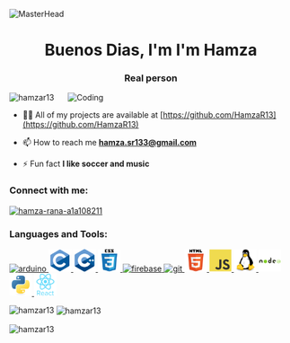 ![MasterHead](https://i.pinimg.com/originals/48/e3/7e/48e37ec90cce0990f8d213e54244439f.gif)

<h1 align="center">Buenos Dias, I'm I'm Hamza</h1>
<h3 align="center">Real person</h3>
<img align="right" alt="Coding" width="400" src="https://gifdb.com/images/high/blue-eyes-blinking-c6dsaui90crc5ydf.gif">


<p align="left"> <img src="https://komarev.com/ghpvc/?username=hamzar13&label=Profile%20views&color=0e75b6&style=flat" alt="hamzar13" /> </p>

- 👨‍💻 All of my projects are available at [https://github.com/HamzaR13](https://github.com/HamzaR13)

- 📫 How to reach me **hamza.sr133@gmail.com**

- ⚡ Fun fact **I like soccer and music**

<h3 align="left">Connect with me:</h3>
<p align="left">
<a href="https://linkedin.com/in/hamza-rana-a1a108211" target="blank"><img align="center" src="https://raw.githubusercontent.com/rahuldkjain/github-profile-readme-generator/master/src/images/icons/Social/linked-in-alt.svg" alt="hamza-rana-a1a108211" height="30" width="40" /></a>
</p>

<h3 align="left">Languages and Tools:</h3>
<p align="left"> <a href="https://www.arduino.cc/" target="_blank" rel="noreferrer"> <img src="https://cdn.worldvectorlogo.com/logos/arduino-1.svg" alt="arduino" width="40" height="40"/> </a> <a href="https://www.cprogramming.com/" target="_blank" rel="noreferrer"> <img src="https://raw.githubusercontent.com/devicons/devicon/master/icons/c/c-original.svg" alt="c" width="40" height="40"/> </a> <a href="https://www.w3schools.com/cpp/" target="_blank" rel="noreferrer"> <img src="https://raw.githubusercontent.com/devicons/devicon/master/icons/cplusplus/cplusplus-original.svg" alt="cplusplus" width="40" height="40"/> </a> <a href="https://www.w3schools.com/css/" target="_blank" rel="noreferrer"> <img src="https://raw.githubusercontent.com/devicons/devicon/master/icons/css3/css3-original-wordmark.svg" alt="css3" width="40" height="40"/> </a> <a href="https://firebase.google.com/" target="_blank" rel="noreferrer"> <img src="https://www.vectorlogo.zone/logos/firebase/firebase-icon.svg" alt="firebase" width="40" height="40"/> </a> <a href="https://git-scm.com/" target="_blank" rel="noreferrer"> <img src="https://www.vectorlogo.zone/logos/git-scm/git-scm-icon.svg" alt="git" width="40" height="40"/> </a> <a href="https://www.w3.org/html/" target="_blank" rel="noreferrer"> <img src="https://raw.githubusercontent.com/devicons/devicon/master/icons/html5/html5-original-wordmark.svg" alt="html5" width="40" height="40"/> </a> <a href="https://developer.mozilla.org/en-US/docs/Web/JavaScript" target="_blank" rel="noreferrer"> <img src="https://raw.githubusercontent.com/devicons/devicon/master/icons/javascript/javascript-original.svg" alt="javascript" width="40" height="40"/> </a> <a href="https://www.linux.org/" target="_blank" rel="noreferrer"> <img src="https://raw.githubusercontent.com/devicons/devicon/master/icons/linux/linux-original.svg" alt="linux" width="40" height="40"/> </a> <a href="https://nodejs.org" target="_blank" rel="noreferrer"> <img src="https://raw.githubusercontent.com/devicons/devicon/master/icons/nodejs/nodejs-original-wordmark.svg" alt="nodejs" width="40" height="40"/> </a> <a href="https://www.python.org" target="_blank" rel="noreferrer"> <img src="https://raw.githubusercontent.com/devicons/devicon/master/icons/python/python-original.svg" alt="python" width="40" height="40"/> </a> <a href="https://reactjs.org/" target="_blank" rel="noreferrer"> <img src="https://raw.githubusercontent.com/devicons/devicon/master/icons/react/react-original-wordmark.svg" alt="react" width="40" height="40"/> </a> </p>

<p><img align="left" src="https://github-readme-stats.vercel.app/api/top-langs?username=hamzar13&show_icons=true&locale=en&layout=compact" alt="hamzar13" /></p>

<p>&nbsp;<img align="center" src="https://github-readme-stats.vercel.app/api?username=hamzar13&show_icons=true&locale=en" alt="hamzar13" /></p>

<p><img align="center" src="https://github-readme-streak-stats.herokuapp.com/?user=hamzar13&" alt="hamzar13" /></p>
